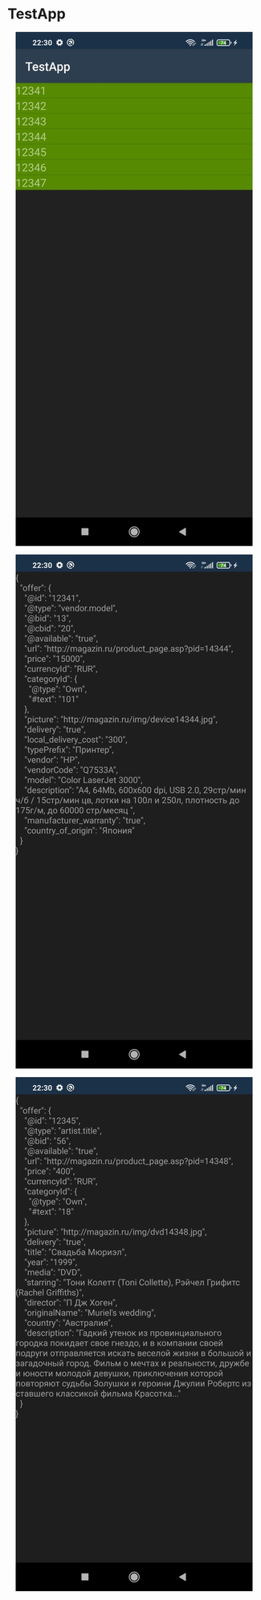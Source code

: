 # TestApp
<p align="center">
  <img src="https://github.com/VladNekrasov/TestApp/blob/main/screen1.jpg">
</p>
<p align="center">
  <img src="https://github.com/VladNekrasov/TestApp/blob/main/screen2.jpg">
</p>
<p align="center">
  <img src="https://github.com/VladNekrasov/TestApp/blob/main/screen3.jpg">
</p>
